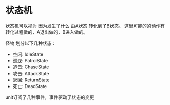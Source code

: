# 状态机

状态机可以视为 因为发生了什么 由A状态 转化到了B状态。 这里可能的的动作有 转化过程做的，A退出做的，B进入做的。

怪物 划分以下几种状态：
- 空闲: IdleState
- 巡逻: PatrolState
- 追击: ChaseState
- 攻击: AttackState
- 返回: ReturnState
- 死亡: DeadState



unit订阅了几种事件，事件驱动了状态的变更